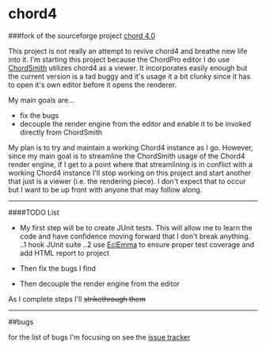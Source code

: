 # chord4
###fork of the sourceforge project [chord 4.0](https://sourceforge.net/projects/chord4/) 

This project is not really an attempt to revive chord4 and breathe new life into it. I'm starting this project because the ChordPro editor I do use [ChordSmith](http://www.statistics101.net/chordsmith/) utilizes chord4 as a viewer. It incorporates easily enough but the current version is a tad buggy and it's usage it a bit clunky since it has to open it's own editor before it opens the renderer.

My main goals are... 
- fix the bugs
- decouple the render engine from the editor and enable it to be invoked directly from ChordSmith

My plan is to try and maintain a working Chord4 instance as I go. However, since my main goal is to streamline the ChordSmith usage of the Chord4 render engine, if I get to a point where that streamlining is in conflict with a working Chord4 instance I'll stop working on this project and start another that just is a viewer (i.e. the rendering piece). I don't expect that to occur but I want to be up front with anyone that may follow along.

------

####TODO List

- My first step will be to create JUnit tests. This will allow me to learn the code and have confidence moving forward that I don't break anything.
..1 hook JUnit suite
..2 use [EclEmma](http://www.eclemma.org/) to ensure proper test coverage and add HTML report to project

- Then fix the bugs I find

- Then decouple the render engine from the editor

As I complete steps I'll ~~strikethrough them~~


------

##bugs

for the list of bugs I'm focusing on see the [issue tracker](https://github.com/DTownSMR/chord4/issues)